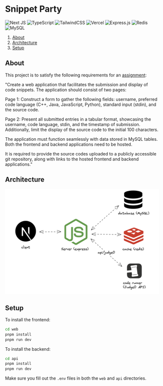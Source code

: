 # Snippet Party

![Next JS](https://img.shields.io/badge/Next-black?style=for-the-badge&logo=next.js&logoColor=white) ![TypeScript](https://img.shields.io/badge/typescript-%23007ACC.svg?style=for-the-badge&logo=typescript&logoColor=white) ![TailwindCSS](https://img.shields.io/badge/tailwindcss-%2338B2AC.svg?style=for-the-badge&logo=tailwind-css&logoColor=white) ![Vercel](https://img.shields.io/badge/vercel-%23000000.svg?style=for-the-badge&logo=vercel&logoColor=white) ![Express.js](https://img.shields.io/badge/express.js-%23404d59.svg?style=for-the-badge&logo=express&logoColor=%2361DAFB) ![Redis](https://img.shields.io/badge/redis-%23DD0031.svg?style=for-the-badge&logo=redis&logoColor=white) ![MySQL](https://img.shields.io/badge/mysql-4479A1.svg?style=for-the-badge&logo=mysql&logoColor=white)

1. [About](#about)
2. [Architecture](#architecture)
3. [Setup](#setup)

## About

This project is to satisfy the following requirements for an [assignment]():

"Create a web application that facilitates the submission and display of code snippets. The application should consist of two pages:

Page 1: Construct a form to gather the following fields: username, preferred code language (C++, Java, JavaScript, Python), standard input (stdin), and the source code.

Page 2: Present all submitted entries in a tabular format, showcasing the username, code language, stdin, and the timestamp of submission. Additionally, limit the display of the source code to the initial 100 characters.

The application must function seamlessly with data stored in MySQL tables. Both the frontend and backend applications need to be hosted.

It is required to provide the source codes uploaded to a publicly accessible git repository, along with links to the hosted frontend and backend applications."

## Architecture

![Architecture diagram](diagram.png)

## Setup

To install the frontend:

```bash
cd web
pnpm install
pnpm run dev
```

To install the backend:

```bash
cd api
pnpm install
pnpm run dev
```

Make sure you fill out the `.env` files in both the `web` and `api` directories.
